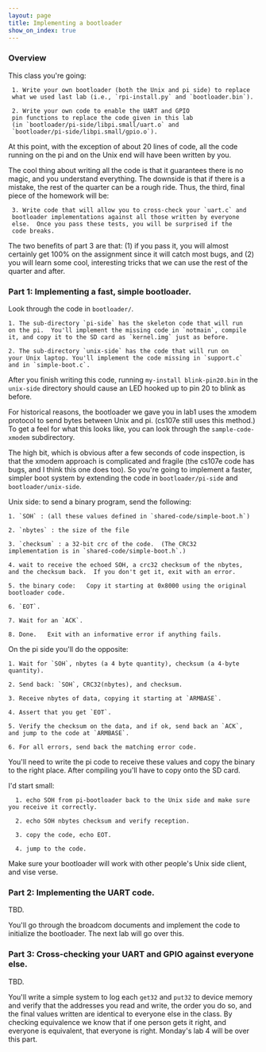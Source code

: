 ```yaml
---
layout: page
title: Implementing a bootloader
show_on_index: true
---
```


### Overview
	
This class you're going:

     1. Write your own bootloader (both the Unix and pi side) to replace
     what we used last lab (i.e., `rpi-install.py` and `bootloader.bin`).

     2. Write your own code to enable the UART and GPIO
     pin functions to replace the code given in this lab
     (in `bootloader/pi-side/libpi.small/uart.o` and
     `bootloader/pi-side/libpi.small/gpio.o`).


At this point, with the exception of about 20 lines of code, all the
code running on the pi and on the Unix end will have been written by you.

The cool thing about writing all the code is that it guarantees there is
no magic, and you understand everything.    The downside is that if there
is a mistake, the rest of the quarter can be a rough ride.   Thus,
the third, final piece of the homework will be:

     3. Write code that will allow you to cross-check your `uart.c` and
     bootloader implementations against all those written by everyone
     else.  Once you pass these tests, you will be surprised if the
     code breaks.

The two benefits of part 3 are that: (1) if you pass it, you will almost
certainly get 100% on the assignment since it will catch most bugs,
and (2) you will learn some cool, interesting tricks that we can use
the rest of the quarter and after.

### Part 1: Implementing a fast, simple bootloader.


Look through the code in `bootloader/`.  

	1. The sub-directory `pi-side` has the skeleton code that will run 
	on the pi.  You'll implement the missing code in `notmain`, compile
	it, and copy it to the SD card as `kernel.img` just as before.

	2. The sub-directory `unix-side` has the code that will run on
	your Unix laptop. You'll implement the code missing in `support.c`
	and in `simple-boot.c`.

After you finish writing this code, running `my-install blink-pin20.bin`
in the `unix-side` directory should cause an LED  hooked up to pin 20
to blink as before.

For historical reasons, the bootloader we gave you in lab1 uses the
xmodem protocol to send bytes between Unix and pi.  (cs107e still uses
this method.)  To get a feel for what this looks like, you can look
through the `sample-code-xmodem` subdirectory.

The high bit, which is obvious after a few seconds of code inspection,
is that the xmodem approach is complicated and fragile (the cs107e code
has bugs, and I think this one does too).  So you're going to implement a
faster, simpler boot system by extending the code in `bootloader/pi-side`
and `bootloader/unix-side`.

Unix side: to send a binary program, send the following:

	1. `SOH` : (all these values defined in `shared-code/simple-boot.h`)

 	2. `nbytes` : the size of the file

	3. `checksum` : a 32-bit crc of the code.  (The CRC32
	implementation is in `shared-code/simple-boot.h`.)

	4. wait to receive the echoed SOH, a crc32 checksum of the nbytes,
	and the checksum back.  If you don't get it, exit with an error.

	5. the binary code:   Copy it starting at 0x8000 using the original
	bootloader code.

	6. `EOT`.

	7. Wait for an `ACK`.

	8. Done.   Exit with an informative error if anything fails.

On the pi side you'll do the opposite:

	1. Wait for `SOH`, nbytes (a 4 byte quantity), checksum (a 4-byte
	quantity).

	2. Send back: `SOH`, CRC32(nbytes), and checksum.

	3. Receive nbytes of data, copying it starting at `ARMBASE`.

	4. Assert that you get `EOT`.

	5. Verify the checksum on the data, and if ok, send back an `ACK`,
	and jump to the code at `ARMBASE`.

	6. For all errors, send back the matching error code.

You'll need to write the pi code to receive these values and copy the
binary to the right place.  After compiling you'll have to copy onto
the SD card. 
 
I'd start small: 

      1. echo SOH from pi-bootloader back to the Unix side and make sure
	you receive it correctly.

      2. echo SOH nbytes checksum and verify reception.

      3. copy the code, echo EOT.

      4. jump to the code.


Make sure your bootloader will work with other people's Unix side client,
and vise verse.

### Part 2: Implementing the UART code.

TBD.

You'll go through the broadcom documents and implement the code to initialize
the bootloader.  The next lab will go over this.

### Part 3: Cross-checking your UART and GPIO against everyone else.

TBD.

You'll write a simple system to log each `get32` and `put32` to device
memory and verify that the addresses you read and write, the order you
do so, and the final values written are identical to everyone else in the class.
By checking equivalence we know that if one 
person gets it right, and everyone is equivalent, that everyone is right.
Monday's lab 4 will be over this part.
